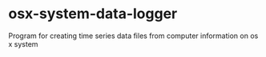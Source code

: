 osx-system-data-logger
======================

Program for creating time series data files from computer information on os x system
